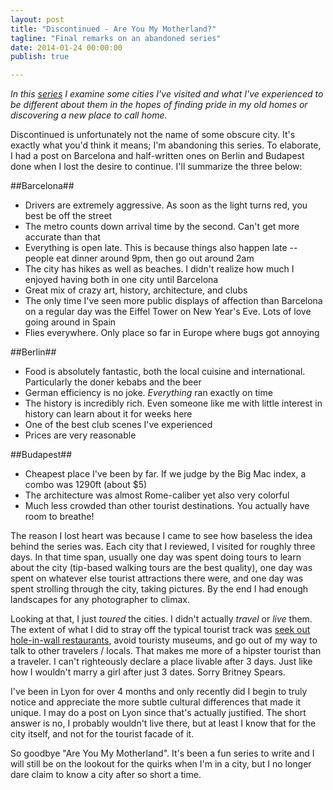 ```yaml
---
layout: post
title: "Discontinued - Are You My Motherland?"
tagline: "Final remarks on an abandoned series"
date: 2014-01-24 00:00:00
publish: true

---
```


_In this [series](/blog/are-you-my-motherland) I examine some cities I've 
visited and what I've experienced to be different about them in the hopes of 
finding pride in my old homes or discovering a new place to call home._

Discontinued is unfortunately not the name of some obscure city. It's exactly 
what you'd think it means; I'm abandoning this series. To elaborate, I had a 
post on Barcelona and half-written ones on Berlin and Budapest done when I lost 
the desire to continue. I'll summarize the three below:

##Barcelona##

- Drivers are extremely aggressive. As soon as the light turns red, you best be 
off the street
- The metro counts down arrival time by the second. Can't get more accurate than 
that
- Everything is open late. This is because things also happen late -- people eat 
dinner around 9pm, then go out around 2am
- The city has hikes as well as beaches. I didn't realize how much I enjoyed 
having both in one city until Barcelona
- Great mix of crazy art, history, architecture, and clubs
- The only time I've seen more public displays of affection than Barcelona on a 
regular day was the Eiffel Tower on New Year's Eve. Lots of love going around in 
Spain
- Flies everywhere. Only place so far in Europe where bugs got annoying

##Berlin##

- Food is absolutely fantastic, both the local cuisine and international.  
Particularly the doner kebabs and the beer
- German efficiency is no joke. _Everything_ ran exactly on time
- The history is incredibly rich. Even someone like me with little interest in 
history can learn about it for weeks here
- One of the best club scenes I've experienced
- Prices are very reasonable

##Budapest##

- Cheapest place I've been by far. If we judge by the Big Mac index, a combo was 
1290ft (about $5)
- The architecture was almost Rome-caliber yet also very colorful
- Much less crowded than other tourist destinations. You actually have room to 
breathe!

The reason I lost heart was because I came to see how baseless the idea behind 
the series was. Each city that I reviewed, I visited for roughly three days. In 
that time span, usually one day was spent doing tours to learn about the city 
(tip-based walking tours are the best quality), one day was spent on whatever 
else tourist attractions there were, and one day was spent strolling through the 
  city, taking pictures. By the end I had enough landscapes for any photographer 
  to climax.

Looking at that, I just _toured_ the cities. I didn't actually _travel_ or 
_live_ them. The extent of what I did to stray off the typical tourist track was 
[seek out hole-in-wall restaurants](/blog/lean-traveling), avoid touristy 
museums, and go out of my way to talk to other travelers / locals. That makes me 
more of a hipster tourist than a traveler. I can't righteously declare a place 
livable after 3 days. Just like how I wouldn't marry a girl after just 3 dates. 
Sorry Britney Spears.

I've been in Lyon for over 4 months and only recently did I begin to truly 
notice and appreciate the more subtle cultural differences that made it unique. 
I may do a post on Lyon since that's actually justified. The short answer is no, 
I probably wouldn't live there, but at least I know that for the city itself, 
and not for the tourist facade of it.

So goodbye "Are You My Motherland". It's been a fun series to write and I will 
still be on the lookout for the quirks when I'm in a city, but I no longer dare 
claim to know a city after so short a time.
